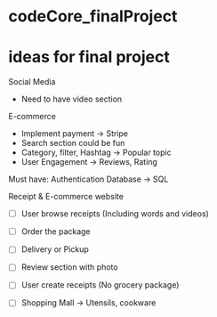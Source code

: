 # codeCore_finalProject

# ideas for final project #  


Social Media
- Need to have video section

E-commerce
- Implement payment -> Stripe
- Search section could be fun
- Category, filter, Hashtag -> Popular topic
- User Engagement -> Reviews, Rating

Must have: 
Authentication
Database -> SQL


Receipt & E-commerce website

- [ ] User browse receipts (Including words and videos)
- [ ] Order the package
- [ ] Delivery or Pickup
- [ ] Review section with photo
- [ ] User create receipts (No grocery package)
- [ ] Shopping Mall -> Utensils, cookware

